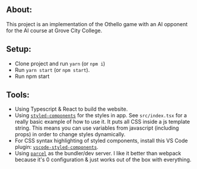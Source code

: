 ## About:
This project is an implementation of the Othello game with an AI opponent for the AI course at Grove City College.

## Setup:
- Clone project and run `yarn` (or `npm i`)
- Run `yarn start` (or `npm start`).
- Run npm start 

## Tools:
- Using Typescript & React to build the website.
- Using [`styled-components`](https://github.com/styled-components/styled-components) for the styles in app. See `src/index.tsx` for a really basic example of how to use it. It puts all CSS inside a js template string. This means you can use variables from javascript (including props) in order to change styles dynamically.
- For CSS syntax highlighting of styled components, install this VS Code plugin: [`vscode-styled-components`](https://marketplace.visualstudio.com/items?itemName=jpoissonnier.vscode-styled-components).
- Using [`parcel`](https://github.com/parcel-bundler/parcel) as the bundler/dev server. I like it better than webpack because it's 0 configuration & just works out of the box with everything.